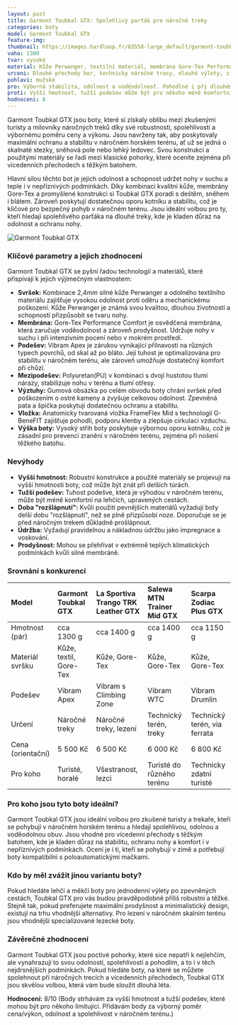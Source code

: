```yaml
---
layout: post
title: Garmont Toubkal GTX: Spolehlivý parťák pro náročné treky
categories: boty
model: Garmont Toubkal GTX
feature-img: 
thumbnail: https://images.hardloop.fr/83558-large_default/garmont-toubkal-gtx-buty-turystyczne-meskie.jpg
vaha: 1300
tvar: vysoké
material: Kůže Perwanger, textilní materiál, membrána Gore-Tex Performance Comfort
urceni: Dlouhé přechody hor, technicky náročné trasy, dlouhé výlety, zimní treking
pohlavi: mužské
pro: Výborná stabilita, odolnost a voděodolnost. Pohodlné i při dlouhém nošení v náročném terénu. Skvělý pomer cena/výkon.
proti: Vyšší hmotnost, tužší podešev může být pro někoho méně komfortní na lehčích trasách. Delší doba "rozšlápnutí".
hodnoceni: 8
---
```


Garmont Toubkal GTX jsou boty, které si získaly oblibu mezi zkušenými turisty a milovníky náročných treků díky své robustnosti, spolehlivosti a výbornému poměru ceny a výkonu. Jsou navrženy tak, aby poskytovaly maximální ochranu a stabilitu v náročném horském terénu, ať už se jedná o skalnaté stezky, sněhová pole nebo lehký ledovec. Svou konstrukcí a použitými materiály se řadí mezi klasické pohorky, které oceníte zejména při vícedenních přechodech s těžkým batohem.

Hlavní silou těchto bot je jejich odolnost a schopnost udržet nohy v suchu a teple i v nepříznivých podmínkách. Díky kombinaci kvalitní kůže, membrány Gore-Tex a promyšlené konstrukci si Toubkal GTX poradí s deštěm, sněhem i blátem. Zároveň poskytují dostatečnou oporu kotníku a stabilitu, což je klíčové pro bezpečný pohyb v náročném terénu. Jsou ideální volbou pro ty, kteří hledají spolehlivého parťáka na dlouhé treky, kde je kladen důraz na odolnost a ochranu nohy.

![Garmont Toubkal GTX](https://res.cloudinary.com/dvwv5cne3/image/fetch/w_auto,h_450,c_fill,g_auto,f_auto,q_auto/https://images.hardloop.fr/83558-large_default/garmont-toubkal-gtx-buty-turystyczne-meskie.jpg)


### **Klíčové parametry a jejich zhodnocení**

Garmont Toubkal GTX se pyšní řadou technologií a materiálů, které přispívají k jejich výjimečným vlastnostem:

*   **Svršek:** Kombinace 2,4mm silné kůže Perwanger a odolného textilního materiálu zajišťuje vysokou odolnost proti oděru a mechanickému poškození. Kůže Perwanger je známá svou kvalitou, dlouhou životností a schopností přizpůsobit se tvaru nohy.
*   **Membrána:** Gore-Tex Performance Comfort je osvědčená membrána, která zaručuje voděodolnost a zároveň prodyšnost. Udržuje nohy v suchu i při intenzivním pocení nebo v mokrém prostředí.
*   **Podešev:** Vibram Apex je zárukou vynikající přilnavosti na různých typech povrchů, od skal až po bláto. Její tuhost je optimalizována pro stabilitu v náročném terénu, ale zároveň umožňuje dostatečný komfort při chůzi.
*   **Mezipodešev:** Polyuretan(PU) v kombinaci s dvojí hustotou tlumí nárazy, stabilizuje nohu v terénu a tlumí otřesy.
*   **Výztuhy:** Gumová obsázka po celém obvodu boty chrání svršek před poškozením o ostré kameny a zvyšuje celkovou odolnost. Zpevněná pata a špička poskytují dodatečnou ochranu a stabilitu.
*   **Vložka:** Anatomicky tvarovaná vložka FrameFlex Mid s technologií G-BeneFIT zajišťuje pohodlí, podporu klenby a zlepšuje cirkulaci vzduchu.
*   **Výška boty:** Vysoký střih boty poskytuje výbornou oporu kotníku, což je zásadní pro prevenci zranění v náročném terénu, zejména při nošení těžkého batohu.

### **Nevýhody**

*   **Vyšší hmotnost:** Robustní konstrukce a použité materiály se projevují na vyšší hmotnosti boty, což může být znát při delších túrách.
*   **Tužší podešev:** Tuhost podešve, která je výhodou v náročném terénu, může být méně komfortní na lehčích, upravených cestách.
*    **Doba "rozšlápnutí":** Kvůli použití pevnějších materiálů vyžadují boty delší dobu "rozšlápnutí", než se plně přizpůsobí noze. Doporučuje se je před náročným trekem důkladně prošlápnout.
*    **Údržba:** Vyžadují pravidelnou a nákladnou údržbu jako impregnace a voskování.
*    **Prodyšnost:** Mohou se přehřívat v extrémně teplých klimatických podmínkách kvůli silné membráně.

    
### **Srovnání s konkurencí**

| Model                | Garmont Toubkal GTX  | La Sportiva Trango TRK Leather GTX | Salewa MTN Trainer Mid GTX | Scarpa Zodiac Plus GTX |
| :-------------------- | :------------------ | :----------------------------- | :------------------------ | :-------------------- |
| Hmotnost (pár)       | cca 1300 g          | cca 1400 g                     | cca 1400 g                | cca 1150 g           |
| Materiál svršku     | Kůže, textil, Gore-Tex | Kůže, Gore-Tex                 | Kůže, Gore-Tex            | Kůže, Gore-Tex        |
| Podešev              | Vibram Apex         | Vibram s Climbing Zone         | Vibram WTC                | Vibram Drumlin        |
| Určení               | Náročné treky        | Náročné treky, lezení          | Technický terén, treky     | Technický terén, via ferrata |
| Cena (orientační) | 5 500 Kč           | 6 500 Kč                      | 6 000 Kč                  | 6 800 Kč            |
| Pro koho | Turisté, horalé | Všestranost, lezci | Turisté do různého terénu | Technicky zdatní turisté |

### **Pro koho jsou tyto boty ideální?**

Garmont Toubkal GTX jsou ideální volbou pro zkušené turisty a trekaře, kteří se pohybují v náročném horském terénu a hledají spolehlivou, odolnou a voděodolnou obuv. Jsou vhodné pro vícedenní přechody s těžkým batohem, kde je kladen důraz na stabilitu, ochranu nohy a komfort i v nepříznivých podmínkách. Ocení je i ti, kteří se pohybují v zimě a potřebují boty kompatibilní s poloautomatickými mačkami.

### **Kdo by měl zvážit jinou variantu boty?**

Pokud hledáte lehčí a měkčí boty pro jednodenní výlety po zpevněných cestách, Toubkal GTX pro vás budou pravděpodobně příliš robustní a těžké. Stejně tak, pokud preferujete maximální prodyšnost a minimalistický design, existují na trhu vhodnější alternativy. Pro lezení v náročném skalním terénu jsou vhodnější specializované lezecké boty.

### **Závěrečné zhodnocení**

Garmont Toubkal GTX jsou poctivé pohorky, které sice nepatří k nejlehčím, ale vynahrazují to svou odolností, spolehlivostí a pohodlím, a to i v těch nejdrsnějších podmínkách. Pokud hledáte boty, na které se můžete spolehnout při náročných trecích a vícedenních přechodech, Toubkal GTX jsou skvělou volbou, která vám bude sloužit dlouhá léta.

**Hodnocení:** 8/10 (Body strhávám za vyšší hmotnost a tužší podešev, které mohou být pro někoho limitující. Přidávám body za výborný poměr cena/výkon, odolnost a spolehlivost v náročném terénu.)
